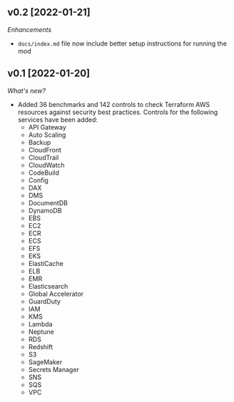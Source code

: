 ## v0.2 [2022-01-21]

_Enhancements_

- `docs/index.md` file now include better setup instructions for running the mod 

## v0.1 [2022-01-20]

_What's new?_

- Added 36 benchmarks and 142 controls to check Terraform AWS resources against security best practices. Controls for the following services have been added:
  - API Gateway
  - Auto Scaling
  - Backup
  - CloudFront
  - CloudTrail
  - CloudWatch
  - CodeBuild
  - Config
  - DAX
  - DMS
  - DocumentDB
  - DynamoDB
  - EBS
  - EC2
  - ECR
  - ECS
  - EFS
  - EKS
  - ElastiCache
  - ELB
  - EMR
  - Elasticsearch
  - Global Accelerator
  - GuardDuty
  - IAM
  - KMS
  - Lambda
  - Neptune
  - RDS
  - Redshift
  - S3
  - SageMaker
  - Secrets Manager
  - SNS
  - SQS
  - VPC
